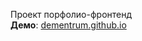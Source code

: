 Проект порфолио-фронтенд <br>
**Демо**: [dementrum.github.io](https://Dementrum.github.io/Portfolio/build/index.html)

